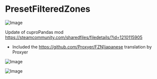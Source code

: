 ﻿# PresetFilteredZones


![Image](https://i.imgur.com/WAEzk68.png)

Update of cuproPandas mod
https://steamcommunity.com/sharedfiles/filedetails/?id=1210115905

- Included the https://github.com/Proxyer/FZN]japanese translation by Proxyer

![Image](https://i.imgur.com/7Gzt3Rg.png)

	
![Image](https://i.imgur.com/NOW7jU1.png)


